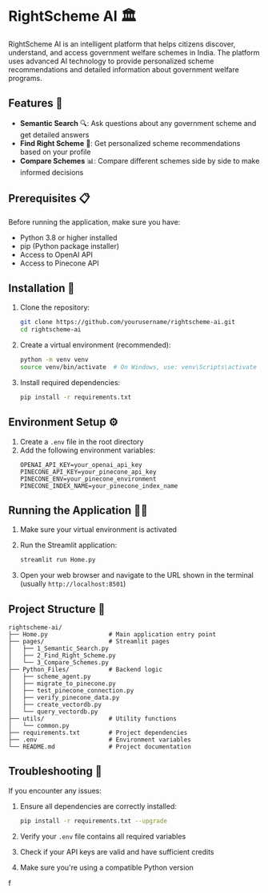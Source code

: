 
# RightScheme AI 🏛️

RightScheme AI is an intelligent platform that helps citizens discover, understand, and access government welfare schemes in India. The platform uses advanced AI technology to provide personalized scheme recommendations and detailed information about government welfare programs.

## Features 🌟

- **Semantic Search** 🔍: Ask questions about any government scheme and get detailed answers
- **Find Right Scheme** 🎯: Get personalized scheme recommendations based on your profile
- **Compare Schemes** 📊: Compare different schemes side by side to make informed decisions

## Prerequisites 📋

Before running the application, make sure you have:

- Python 3.8 or higher installed
- pip (Python package installer)
- Access to OpenAI API
- Access to Pinecone API

## Installation 🚀

1. Clone the repository:
   ```bash
   git clone https://github.com/yourusername/rightscheme-ai.git
   cd rightscheme-ai
   ```

2. Create a virtual environment (recommended):
   ```bash
   python -m venv venv
   source venv/bin/activate  # On Windows, use: venv\Scripts\activate
   ```

3. Install required dependencies:
   ```bash
   pip install -r requirements.txt
   ```

## Environment Setup ⚙️

1. Create a `.env` file in the root directory
2. Add the following environment variables:
   ```plaintext
   OPENAI_API_KEY=your_openai_api_key
   PINECONE_API_KEY=your_pinecone_api_key
   PINECONE_ENV=your_pinecone_environment
   PINECONE_INDEX_NAME=your_pinecone_index_name
   ```


## Running the Application 🏃‍♂️

1. Make sure your virtual environment is activated
2. Run the Streamlit application:
   ```bash
   streamlit run Home.py
   ```

3. Open your web browser and navigate to the URL shown in the terminal (usually `http://localhost:8501`)

## Project Structure 📁

```
rightscheme-ai/
├── Home.py                 # Main application entry point
├── pages/                  # Streamlit pages
│   ├── 1_Semantic_Search.py
│   ├── 2_Find_Right_Scheme.py
│   └── 3_Compare_Schemes.py
├── Python_Files/           # Backend logic
│   ├── scheme_agent.py
│   ├── migrate_to_pinecone.py
│   ├── test_pinecone_connection.py
│   ├── verify_pinecone_data.py
│   ├── create_vectordb.py
│   └── query_vectordb.py
├── utils/                  # Utility functions
│   └── common.py
├── requirements.txt        # Project dependencies
├── .env                    # Environment variables
└── README.md               # Project documentation
```

## Troubleshooting 🔧

If you encounter any issues:

1. Ensure all dependencies are correctly installed:
   ```bash
   pip install -r requirements.txt --upgrade
   ```

2. Verify your `.env` file contains all required variables
3. Check if your API keys are valid and have sufficient credits
4. Make sure you're using a compatible Python version


f
